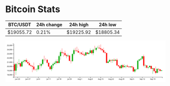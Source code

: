 # Bitcoin Stats

BTC/USDT|24h change|24h high|24h low|
|---|---|---|---|
|$19055.72|0.21%|$19225.92|$18805.34|

<img src="./chart.svg">
